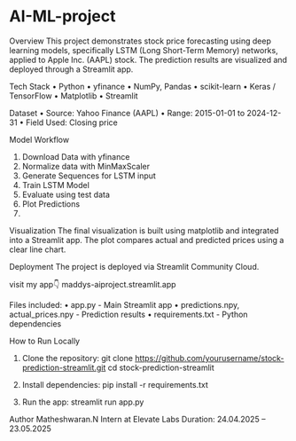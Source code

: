 # AI-ML-project
Overview
This project demonstrates stock price forecasting using deep learning models, specifically LSTM (Long Short-Term Memory) networks, applied to Apple Inc. (AAPL) stock. The prediction results are visualized and deployed through a Streamlit app.

Tech Stack
• Python
• yfinance
• NumPy, Pandas
• scikit-learn
• Keras / TensorFlow
• Matplotlib
• Streamlit

Dataset
• Source: Yahoo Finance (AAPL)
• Range: 2015-01-01 to 2024-12-31
• Field Used: Closing price

Model Workflow
1. Download Data with yfinance
2. Normalize data with MinMaxScaler
3. Generate Sequences for LSTM input
4. Train LSTM Model
5. Evaluate using test data
6. Plot Predictions
7. 
Visualization
The final visualization is built using matplotlib and integrated into a Streamlit app. The plot compares actual and predicted prices using a clear line chart.

Deployment
The project is deployed via Streamlit Community Cloud.

visit my app👇
maddys-aiproject.streamlit.app

Files included:
• app.py - Main Streamlit app
• predictions.npy, actual_prices.npy - Prediction results
• requirements.txt - Python dependencies

How to Run Locally
1. Clone the repository:
   git clone https://github.com/yourusername/stock-prediction-streamlit.git
   cd stock-prediction-streamlit

2. Install dependencies:
   pip install -r requirements.txt

3. Run the app:
   streamlit run app.py
   
Author
Matheshwaran.N
Intern at Elevate Labs
Duration: 24.04.2025 – 23.05.2025
